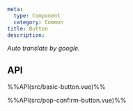 ```yaml
meta:
  type: Component
  category: Common
title: Button
description: 
```

*Auto translate by google.*


## API

%%API(src/basic-button.vue)%%

%%API(src/pop-confirm-button.vue)%%
